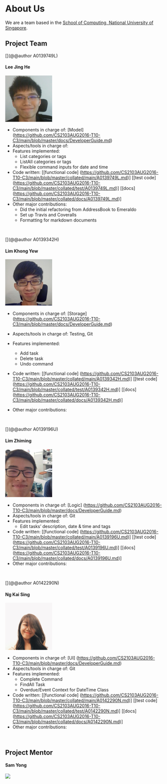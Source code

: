 # About Us


We are a team based in the [School of Computing, National University of Singapore](http://www.comp.nus.edu.sg).


## Project Team
[](@@author A0139749L)
#### Lee Jing He
<img src="images/JingHe.jpg" width="150"><br>


* Components in charge of: [Model] (https://github.com/CS2103AUG2016-T10-C3/main/blob/master/docs/DeveloperGuide.md)
* Aspects/tools in charge of:
* Features implemented:
	* List categories or tags
	* ListAll categories or tags
	* Flexible command inputs for date and time
* Code written: 
[[functional code] (https://github.com/CS2103AUG2016-T10-C3/main/blob/master/collated/main/A0139749L.md)]
[[test code] (https://github.com/CS2103AUG2016-T10-C3/main/blob/master/collated/test/A0139749L.md)]
[[docs] (https://github.com/CS2103AUG2016-T10-C3/main/blob/master/collated/docs/A0139749L.md)]
* Other major contributions:
	* Did the initial refactoring from AddressBook to Emeraldo
	* Set up Travis and Coveralls
	* Formatting for markdown documents

<br>

[](@@author A0139342H)
#### Lim Khong Yew
<img src="images/KhongYew.jpg" width="150"><br>


* Components in charge of: [Storage] (https://github.com/CS2103AUG2016-T10-C3/main/blob/master/docs/DeveloperGuide.md)
* Aspects/tools in charge of: Testing, Git
* Features implemented:
	* Add task
	* Delete task
	* Undo command
* Code written: 
[[functional code] (https://github.com/CS2103AUG2016-T10-C3/main/blob/master/collated/main/A0139342H.md)]
[[test code] (https://github.com/CS2103AUG2016-T10-C3/main/blob/master/collated/test/A0139342H.md)]
[[docs] (https://github.com/CS2103AUG2016-T10-C3/main/blob/master/collated/docs/A0139342H.md)]


* Other major contributions:

<br>

[](@@author A0139196U)
#### Lim Zhiming
<img src="images/Zhiming.jpg" width="150"><br>


* Components in charge of: [Logic] (https://github.com/CS2103AUG2016-T10-C3/main/blob/master/docs/DeveloperGuide.md)
* Aspects/tools in charge of: Git
* Features implemented:
	* Edit tasks’ description, date & time and tags
* Code written: 
[[functional code]
(https://github.com/CS2103AUG2016-T10-C3/main/blob/master/collated/main/A0139196U.md)]
[[test code]
(https://github.com/CS2103AUG2016-T10-C3/main/blob/master/collated/test/A0139196U.md)]
[[docs]
(https://github.com/CS2103AUG2016-T10-C3/main/blob/master/collated/docs/A0139196U.md)]
* Other major contributions: 

<br>

[](@@author A0142290N)
#### Ng Kai Sing
<img src="images/KaiSing.jpg" width="150"><br>

* Components in charge of: [UI] (https://github.com/CS2103AUG2016-T10-C3/main/blob/master/docs/DeveloperGuide.md)
* Aspects/tools in charge of: Git
* Features implemented:
	* Complete Command
	* FindAll Task
	* Overdue/Event Context for DateTime Class
* Code written:
[[functional code]
(https://github.com/CS2103AUG2016-T10-C3/main/blob/master/collated/main/A0142290N.md)]
[[test code]
(https://github.com/CS2103AUG2016-T10-C3/main/blob/master/collated/test/A0142290N.md)]
[[docs]
(https://github.com/CS2103AUG2016-T10-C3/main/blob/master/collated/docs/A0142290N.md)]
* Other major contributions:

<br>

## Project Mentor


#### Sam Yong
<img src="images/SamYong.jpg" width="150"><br>
